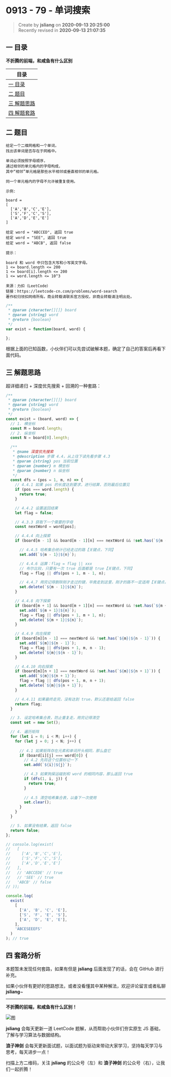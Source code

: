 0913 - 79 - 单词搜索
===

> Create by **jsliang** on **2020-09-13 20:25:00**  
> Recently revised in **2020-09-13 21:07:35**

## 一 目录

**不折腾的前端，和咸鱼有什么区别**

| 目录 |
| --- |
| [一 目录](#chapter-one) |
| [二 题目](#chapter-two) |
| [三 解题思路](#chapter-three) |
| [四 解题套路](#chapter-four) |

## 二 题目



```
给定一个二维网格和一个单词，
找出该单词是否存在于网格中。

单词必须按照字母顺序，
通过相邻的单元格内的字母构成，
其中“相邻”单元格是那些水平相邻或垂直相邻的单元格。

同一个单元格内的字母不允许被重复使用。

示例:

board =
[
  ['A','B','C','E'],
  ['S','F','C','S'],
  ['A','D','E','E']
]

给定 word = "ABCCED", 返回 true
给定 word = "SEE", 返回 true
给定 word = "ABCB", 返回 false

提示：

board 和 word 中只包含大写和小写英文字母。
1 <= board.length <= 200
1 <= board[i].length <= 200
1 <= word.length <= 10^3

来源：力扣（LeetCode）
链接：https://leetcode-cn.com/problems/word-search
著作权归领扣网络所有。商业转载请联系官方授权，非商业转载请注明出处。
```

```js
/**
 * @param {character[][]} board
 * @param {string} word
 * @return {boolean}
 */
var exist = function(board, word) {

};
```

根据上面的已知函数，小伙伴们可以先尝试破解本题，确定了自己的答案后再看下面代码。

## 三 解题思路



超详细递归 + 深度优先搜索 + 回溯的一种套路：

```js
/**
 * @param {character[][]} board
 * @param {string} word
 * @return {boolean}
 */
const exist = (board, word) => {
  // 1. 横坐标
  const M = board.length;
  // 2. 纵坐标
  const N = board[0].length;

  /**
   * @name 深度优先搜索
   * @description 步骤 4.4，从上往下读先看步骤 4.3
   * @param {string} pos 当前位置
   * @param {number} m 横坐标
   * @param {number} n 纵坐标
   */
  const dfs = (pos = 1, m, n) => {
    // 4.4.1 如果 pos 的长度达到要求，进行结算，否则最后位置见
    if (pos === word.length) {
      return true;
    }

    // 4.4.2 设置返回结果
    let flag = false;

    // 4.3.3 获取下一个需要的字母
    const nextWord = word[pos];

    // 4.4.4 向上探索
    if (board[m - 1] && board[m - 1][n] === nextWord && !set.has(`${m - 1}|${n}`)) {

      // 4.4.5 哈希集合统计已经走过的路【关键点，下同】
      set.add(`${m - 1}|${n}`);

      // 4.4.6 运算：flag = flag || xxx
      // 布尔比较，只要有一次 true 后面都是 true【关键点，下同】
      flag = flag || dfs(pos + 1, m - 1, n);

      // 4.4.7 用完记得删除刚才走过的键，毕竟走到这里，刚才的路不一定适用【关键点，下同】
      set.delete(`${m - 1}|${n}`);
    }

    // 4.4.8 向下探索
    if (board[m + 1] && board[m + 1][n] === nextWord && !set.has(`${m + 1}|${n}`)) {
      set.add(`${m + 1}|${n}`);
      flag = flag || dfs(pos + 1, m + 1, n);
      set.delete(`${m + 1}|${n}`);
    }

    // 4.4.9 向左探索
    if (board[m][n - 1] === nextWord && !set.has(`${m}|${n - 1}`)) {
      set.add(`${m}|${n - 1}`);
      flag = flag || dfs(pos + 1, m, n - 1);
      set.delete(`${m}|${n - 1}`);
    }

    // 4.4.10 向右探索
    if (board[m][n + 1] === nextWord && !set.has(`${m}|${n + 1}`)) {
      set.add(`${m}|${n + 1}`);
      flag = flag || dfs(pos + 1, m, n + 1);
      set.delete(`${m}|${n + 1}`);
    }

    // 4.4.11 如果最终走完，没有达到 true，默认还是给返回 false
    return flag;
  }

  // 3. 设定哈希集合表，防止重复走，用完记得清空
  const set = new Set();

  // 4. 遍历矩阵
  for (let i = 0; i < M; i++) {
    for (let j = 0; j < N; j++) {
      
      // 4.1 如果矩阵存在元素和单词开头相同，那么盘它
      if (board[i][j] === word[0]) {
        // 4.2 先将这个位置标记一下
        set.add(`${i}|${j}`);

        // 4.3 如果狗屎运碰到和 word 的相同内容，那么返回 true
        if (dfs(1, i, j)) {
          return true;
        }
        
        // 4.5 清空哈希集合表，以备下一次使用
        set.clear();
      }
    }
  }

  // 5. 如果没有结果，返回 false
  return false;
};

// console.log(exist(
//   [
//     ['A','B','C','E'],
//     ['S','F','C','S'],
//     ['A','D','E','E']
//   ],
//   // 'ABCCEDE' // true
//   // 'SEE' // true
//   'ABCB' // false
// ));

console.log(
  exist(
    [
      ['A', 'B', 'C', 'E'],
      ['S', 'F', 'E', 'S'],
      ['A', 'D', 'E', 'E'],
    ],
    'ABCESEEEFS'
  )
); // true
```

## 四 套路分析



本题暂未发现任何套路，如果有但是 **jsliang** 后面发现了的话，会在 GitHub 进行补充。

如果小伙伴有更好的思路想法，或者没看懂其中某种解法，欢迎评论留言或者私聊 **jsliang**~

---

**不折腾的前端，和咸鱼有什么区别！**

![图](https://github.com/LiangJunrong/document-library/blob/master/public-repertory/img/z-index-small.png?raw=true)

**jsliang** 会每天更新一道 LeetCode 题解，从而帮助小伙伴们夯实原生 JS 基础，了解与学习算法与数据结构。

**浪子神剑** 会每天更新面试题，以面试题为驱动来带动大家学习，坚持每天学习与思考，每天进步一点！

扫描上方二维码，关注 **jsliang** 的公众号（左）和 **浪子神剑** 的公众号（右），让我们一起折腾！

